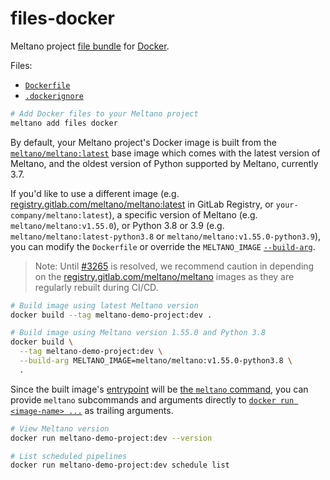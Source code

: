 # files-docker

Meltano project [file bundle](https://meltano.com/docs/command-line-interface.html#file-bundle) for [Docker](https://www.docker.com/).

Files:
- [`Dockerfile`](./bundle/Dockerfile)
- [`.dockerignore`](./bundle/.dockerignore)

```sh
# Add Docker files to your Meltano project
meltano add files docker
```

By default, your Meltano project's Docker image is built from the [`meltano/meltano:latest`](https://hub.docker.com/r/meltano/meltano/tags) base image which comes with the latest version of Meltano, and the oldest version of Python supported by Meltano, currently 3.7.

If you'd like to use a different image (e.g. [registry.gitlab.com/meltano/meltano:latest](https://gitlab.com/groups/meltano/-/container_registries/189256?orderBy=NAME&sort=asc&search[]=latest&search[]=) in GitLab Registry, or `your-company/meltano:latest`), a specific version of Meltano (e.g. `meltano/meltano:v1.55.0`), or Python 3.8 or 3.9 (e.g. `meltano/meltano:latest-python3.8` or `meltano/meltano:v1.55.0-python3.9`),
you can modify the `Dockerfile` or override the `MELTANO_IMAGE` [`--build-arg`](https://docs.docker.com/engine/reference/commandline/build/#set-build-time-variables---build-arg).

> Note: Until [#3265](https://gitlab.com/meltano/meltano/-/issues/3265) is resolved, we recommend caution in depending on the [registry.gitlab.com/meltano/meltano](https://gitlab.com/groups/meltano/-/container_registries/189256?orderBy=NAME&sort=asc&search[]=latest&search[]=) images as they are regularly rebuilt during CI/CD.

```sh
# Build image using latest Meltano version
docker build --tag meltano-demo-project:dev .

# Build image using Meltano version 1.55.0 and Python 3.8
docker build \
  --tag meltano-demo-project:dev \
  --build-arg MELTANO_IMAGE=meltano/meltano:v1.55.0-python3.8 \
  .
```

Since the built image's [entrypoint](https://docs.docker.com/engine/reference/builder/#entrypoint)
will be [the `meltano` command](https://meltano.com/docs/command-line-interface.html),
you can provide `meltano` subcommands and arguments directly to
[`docker run <image-name> ...`](https://docs.docker.com/engine/reference/commandline/run/)
as trailing arguments.

```sh
# View Meltano version
docker run meltano-demo-project:dev --version

# List scheduled pipelines
docker run meltano-demo-project:dev schedule list
```
